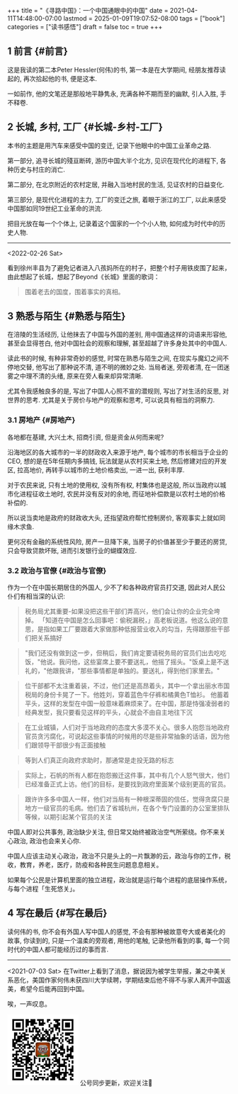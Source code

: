 +++
title = "《寻路中国》：一个中国通眼中的中国"
date = 2021-04-11T14:48:00-07:00
lastmod = 2025-01-09T19:07:52-08:00
tags = ["book"]
categories = ["读书感悟"]
draft = false
toc = true
+++

## <span class="section-num">1</span> 前言 {#前言}

这是我读的第二本Peter Hessler(何伟)的书, 第一本是在大学期间, 经朋友推荐读起的, 再次拾起他的书, 便是这本.

一如前作, 他的文笔还是那般地平静隽永, 充满各种不期而至的幽默, 引人入胜, 手不释卷.


## <span class="section-num">2</span> 长城, 乡村, 工厂 {#长城-乡村-工厂}

本书的主题是用汽车来感受中国的变迁, 记录下他眼中的中国工业革命之路.

第一部分, 追寻长城的殘亘断砖, 游历中国大半个北方, 见识在现代化的进程下, 各种历史与村庄的消亡.

第二部分, 在北京附近的农村定居, 并融入当地村民的生活, 见证农村的日益变化.

第三部分, 是现代化进程的主力, 工厂的变迁之旅, 着眼于浙江的工厂, 以此来感受中国那如同19世纪工业革命的洪流.

把目光放在每一个个体上, 记录着这个国家的一个个小人物, 如何成为时代中的历史人物.

----

<span class="timestamp-wrapper"><span class="timestamp">&lt;2022-02-26 Sat&gt;</span></span>

看到徐州丰县为了避免记者进入八孩妈所在的村子，把整个村子用铁皮围了起来，由此想起了长城，想起了Beyond《长城》里面的歌词：

> 围着老去的国度，围着事实的真相。


## <span class="section-num">3</span> 熟悉与陌生 {#熟悉与陌生}

在涪陵的生活经历, 让他抹去了中国与外国的差别, 用中国通这样的词语来形容他, 甚至会显得苍白, 他对中国社会的观察和理解,
甚至超越了许多身处其中的中国人.

读此书的时候, 有种非常奇妙的感觉, 时常在熟悉与陌生之间, 在现实与魔幻之间不停地交替, 他写出了那种说不清, 道不明的微妙之处.
当局者迷, 旁观者清, 在一团迷雾之中理不清的头绪, 原来在旁人看来却异常清晰.

尤其令我感触良多的是, 写出了中国人心照不宣的潜规则, 写出了对生活的反思, 对世界的思考. 尤其是关于房价与地产的观察和思考, 可以说具有相当的洞察力.


### <span class="section-num">3.1</span> 房地产 {#房地产}

各地都在基建, 大兴土木, 招商引资, 但是资金从何而来呢?

沿海地区的各大城市的一半的财政收入来源于地产, 每个城市的市长相当于企业的CEO, 想的是在5年任期内多搞钱,
玩法就是从农村买来土地, 然后修建对应的开发区, 拉高地价, 再转手以城市的土地价格卖出, 一进一出, 获利丰厚.

对于农民来说, 只有土地的使用权, 没有所有权, 村集体也是这般, 所以当政府以城市化进程征收土地时, 农民并没有反对的余地,
而征地补偿款是以农村土地的价格补偿的.

所以说当卖地是政府的财政收大头, 还指望政府帮忙控制房价, 客观事实上就如同缘木求鱼.

更何况有金融的系统性风险, 房产一旦降下来, 当房子的价值甚至少于要还的房贷, 只会导致贷款坏账, 进而引发银行业的蝴蝶效应.


### <span class="section-num">3.2</span> 政治与官僚 {#政治与官僚}

作为一个在中国长期居住的外国人, 少不了和各种政府官员打交道, 因此对人民公仆们有相当深的认识:

> 税务局尤其重要-如果没把这些干部们弄高兴，他们会让你的企业完全垮掉。
> 「知道在中国是怎么回事吧：偷税漏税，」高老板说道。他这么说的意思，是指如果工厂要跟着大家做那种低报营业收入的勾当，先得跟那些干部们把关系搞好

<!--quoteend-->

> "我们还没有做到这一步，但稍后，我们肯定要请税务局的官员们出去吃吃饭，"他说。我问他，这些宴席上要不要送礼，他摇了摇头。"饭桌上是不送礼的，"他跟我讲，"那些事情都是单独的。要送礼，得到他们家里去。"

<!--quoteend-->

> 位干部都不太注重着装，不过，他们还是高昂着头，其中一个拿出丽水市国税局的身份卡晃了一下。他姓刘，穿着蓝色牛仔裤和橘黄色T恤衫。
> 他蓄着平头，这样的发型在中国一般意味着麻烦来了。在中国，那是恃强凌弱者的经典发型，我只要看见这样的平头，心就会不由自主地往下沉

<!--quoteend-->

> 在工业城镇，人们对于当地政府的态度大多漠不关心。很多人抱怨当地政府官员贪污腐化，可说起这些事情的时候用的尽是些非常抽象的话语，因为他们跟领导干部很少有正面接触

<!--quoteend-->

> 等到人们真正向政府求助时，那通常是走投无路的标志

<!--quoteend-->

> 实际上，石帆的所有人都在抱怨搬迁这件事，其中有几个人怒气很大，他们已经准备正式上访。他们的目标，是要找到政府里面某个级别更高的官员。

<!--quoteend-->

> 跟许许多多中国人一样，他们对当局有一种根深蒂固的信任，觉得贪腐只是地方一级官员的毛病。他们去了省城杭州，在各个专门设置的办公室里排队等候，以期引起某个官员的关注

中国人即对公共事务, 政治缺少关注, 但日常又始终被政治空气所萦绕。你不来关心政治, 政治也会来关心你.

中国人应该主动关心政治，政治不只是头上的一片飘渺的云，政治与你的工作，税收，教育，养老，医疗，防疫和各种民生问题息息相关。

如果每个公民是计算机里面的独立进程，政治就是运行每个进程的底层操作系统，与每个进程「生死悠关」。


## <span class="section-num">4</span> 写在最后 {#写在最后}

读何伟的书, 你不会有外国人写中国人的感觉, 不会有那种被故意夸大或者美化的故事, 你读到的, 只是一个温柔的旁观者, 用他的笔触, 记录他所看到的事, 每一个同时代的中国人都可能经历过的事而言.

----
<span class="timestamp-wrapper"><span class="timestamp">&lt;2021-07-03 Sat&gt;</span></span>
在Twitter上看到了消息，据说因为被学生举报，兼之中美关系恶化，美国作家何伟未获四川大学续聘，学期结束后他不得不与家人离开中国返美，希望今后能再回到中国。

唉，一声叹息。

<div center class="qr-container">
<img src="/ox-hugo/qrcode_gh_e06d750e626f_1.jpg" alt="qrcode_gh_e06d750e626f_1.jpg" width="160px" height="160px" center="t" class="qr-container" />
公号同步更新，欢迎关注👻
</div>

